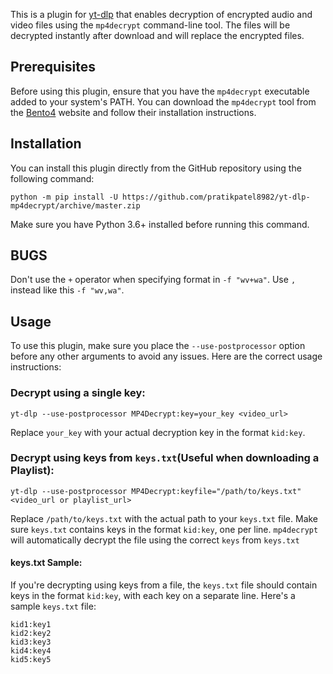 This is a plugin for [yt-dlp](https://github.com/yt-dlp/yt-dlp) that enables decryption of encrypted audio and video files using the `mp4decrypt` command-line tool. The files will be decrypted instantly after download and will replace the encrypted files.

## Prerequisites

Before using this plugin, ensure that you have the `mp4decrypt` executable added to your system's PATH. You can download the `mp4decrypt` tool from the [Bento4](https://www.bento4.com/) website and follow their installation instructions.

## Installation

You can install this plugin directly from the GitHub repository using the following command:

```shell
python -m pip install -U https://github.com/pratikpatel8982/yt-dlp-mp4decrypt/archive/master.zip
```

Make sure you have Python 3.6+ installed before running this command.

## BUGS

Don't use the `+` operator when specifying format in `-f "wv+wa"`. Use `,` instead like this `-f "wv,wa"`.

## Usage

To use this plugin, make sure you place the `--use-postprocessor` option before any other arguments to avoid any issues. Here are the correct usage instructions:

### Decrypt using a single key:

```shell
yt-dlp --use-postprocessor MP4Decrypt:key=your_key <video_url>
```

Replace `your_key` with your actual decryption key in the format `kid:key`.

### Decrypt using keys from `keys.txt`(Useful when downloading a Playlist):

```shell
yt-dlp --use-postprocessor MP4Decrypt:keyfile="/path/to/keys.txt" <video_url or playlist_url>
```

Replace `/path/to/keys.txt` with the actual path to your `keys.txt` file. Make sure `keys.txt` contains keys in the format `kid:key`, one per line. `mp4decrypt` will automatically decrypt the file using the correct `keys` from `keys.txt`

#### keys.txt Sample:
If you're decrypting using keys from a file, the `keys.txt` file should contain keys in the format `kid:key`, with each key on a separate line. Here's a sample `keys.txt` file:
```shell
kid1:key1
kid2:key2
kid3:key3
kid4:key4
kid5:key5
```
